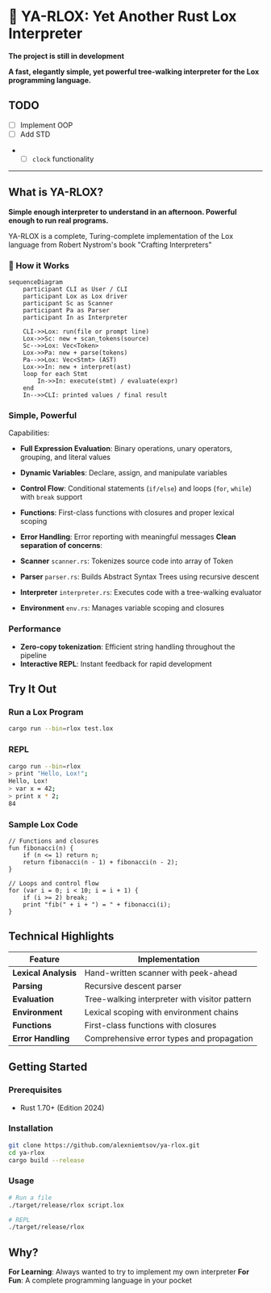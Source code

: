 # 🚀 YA-RLOX: Yet Another Rust Lox Interpreter

**The project is still in development**

**A fast, elegantly simple, yet powerful tree-walking interpreter for the Lox programming language.**

## TODO
- [ ] Implement OOP
- [ ] Add STD
- - [ ] `clock` functionality

---

## What is YA-RLOX?

**Simple enough interpreter to understand in an afternoon. Powerful enough to run real programs.**

YA-RLOX is a complete, Turing-complete implementation of the Lox language from Robert Nystrom's book "Crafting Interpreters"

### 🧩 How it Works

```mermaid
sequenceDiagram
    participant CLI as User / CLI
    participant Lox as Lox driver
    participant Sc as Scanner
    participant Pa as Parser
    participant In as Interpreter

    CLI->>Lox: run(file or prompt line)
    Lox->>Sc: new + scan_tokens(source)
    Sc-->>Lox: Vec<Token>
    Lox->>Pa: new + parse(tokens)
    Pa-->>Lox: Vec<Stmt> (AST)
    Lox->>In: new + interpret(ast)
    loop for each Stmt
        In->>In: execute(stmt) / evaluate(expr)
    end
    In-->>CLI: printed values / final result
```

### Simple, Powerful

Capabilities:
- **Full Expression Evaluation**: Binary operations, unary operators, grouping, and literal values
- **Dynamic Variables**: Declare, assign, and manipulate variables 
- **Control Flow**: Conditional statements (`if/else`) and loops (`for`, `while`) with `break` support
- **Functions**: First-class functions with closures and proper lexical scoping
- **Error Handling**: Error reporting with meaningful messages
**Clean separation of concerns**:

- **Scanner** `scanner.rs`: Tokenizes source code into array of Token 
- **Parser** `parser.rs`: Builds Abstract Syntax Trees using recursive descent
- **Interpreter** `interpreter.rs`: Executes code with a tree-walking evaluator
- **Environment** `env.rs`: Manages variable scoping and closures

### Performance 

- **Zero-copy tokenization**: Efficient string handling throughout the pipeline
- **Interactive REPL**: Instant feedback for rapid development

## Try It Out

### Run a Lox Program
```bash
cargo run --bin=rlox test.lox
```

### REPL
```bash
cargo run --bin=rlox
> print "Hello, Lox!";
Hello, Lox!
> var x = 42;
> print x * 2;
84
```

### Sample Lox Code
```lox
// Functions and closures
fun fibonacci(n) {
    if (n <= 1) return n;
    return fibonacci(n - 1) + fibonacci(n - 2);
}

// Loops and control flow
for (var i = 0; i < 10; i = i + 1) {
    if (i >= 2) break;
    print "fib(" + i + ") = " + fibonacci(i);
}
```

## Technical Highlights

| Feature | Implementation |
|---------|---------------|
| **Lexical Analysis** | Hand-written scanner with peek-ahead |
| **Parsing** | Recursive descent parser |
| **Evaluation** | Tree-walking interpreter with visitor pattern |
| **Environment** | Lexical scoping with environment chains |
| **Functions** | First-class functions with closures |
| **Error Handling** | Comprehensive error types and propagation |

## Getting Started

### Prerequisites
- Rust 1.70+ (Edition 2024)

### Installation
```bash
git clone https://github.com/alexniemtsov/ya-rlox.git
cd ya-rlox
cargo build --release
```

### Usage
```bash
# Run a file
./target/release/rlox script.lox

# REPL
./target/release/rlox
```

## Why?
**For Learning**: Always wanted to try to implement my own interpreter
**For Fun**: A complete programming language in your pocket
